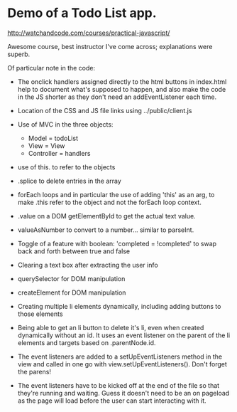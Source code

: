 # Demo of a Todo List app.

http://watchandcode.com/courses/practical-javascript/

Awesome course, best instructor I've come across; explanations were superb.

Of particular note in the code:

- The onclick handlers assigned directly to the html buttons in index.html help to document what's supposed to happen, and also make the code in the JS shorter as they don't need an addEventListener each time.

- Location of the CSS and JS file links using ../public/client.js

- Use of MVC in the three objects:
    - Model = todoList
    - View = View
    - Controller = handlers


- use of this. to refer to the objects

- .splice to delete entries in the array

- forEach loops and in particular the use of adding 'this' as an arg, to make .this refer to the object and not the forEach loop context.

- .value on a DOM getElementById to get the actual text value.

- valueAsNumber to convert to a number... similar to parseInt.

- Toggle of a feature with boolean: 'completed = !completed' to swap back and forth between true and false

- Clearing a text box after extracting the user info

- querySelector for DOM manipulation

- createElement for DOM manipulation

- Creating multiple li elements dynamically, including adding buttons to those elements

- Being able to get an li button to delete it's li, even when created dynamically without an id. It uses an event listener on the parent of the li elements and targets based on .parentNode.id.

- The event listeners are added to a setUpEventListeners method in the view and called in one go with view.setUpEventListeners(). Don't forget the parens!

- The event listeners have to be kicked off at the end of the file so that they're running and waiting. Guess it doesn't need to be an on pageload as the page will load before the user can start interacting with it.

